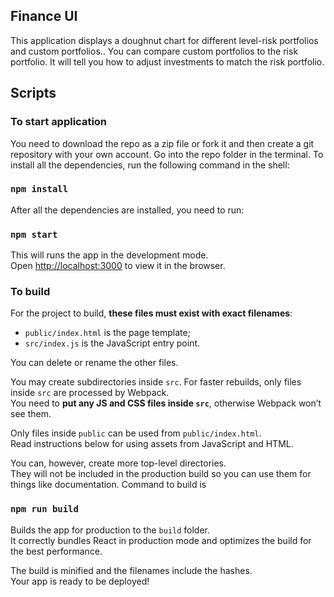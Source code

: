 
## Finance UI 

This application displays a doughnut chart for different level-risk portfolios and custom portfolios.. You can compare custom portfolios to the risk portfolio. It will tell you how to adjust investments to match the risk portfolio.

## Scripts

### To start application

You need to download the repo as a zip file or fork it and then create a git repository with your own account.  Go into the repo folder in the terminal. To install all the dependencies, run the following command in the shell:

### `npm install`

After all the dependencies are installed, you need to run:

### `npm start`

This will runs the app in the development mode.<br>
Open [http://localhost:3000](http://localhost:3000) to view it in the browser.

### To build

For the project to build, **these files must exist with exact filenames**:

* `public/index.html` is the page template;
* `src/index.js` is the JavaScript entry point.

You can delete or rename the other files.

You may create subdirectories inside `src`. For faster rebuilds, only files inside `src` are processed by Webpack.<br>
You need to **put any JS and CSS files inside `src`**, otherwise Webpack won’t see them.

Only files inside `public` can be used from `public/index.html`.<br>
Read instructions below for using assets from JavaScript and HTML.

You can, however, create more top-level directories.<br>
They will not be included in the production build so you can use them for things like documentation.
Command to build is

### `npm run build`

Builds the app for production to the `build` folder.<br>
It correctly bundles React in production mode and optimizes the build for the best performance.

The build is minified and the filenames include the hashes.<br>
Your app is ready to be deployed!

